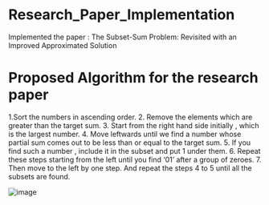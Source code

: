 # Research_Paper_Implementation
Implemented the paper : 
The Subset-Sum Problem: Revisited with an Improved
Approximated Solution



# Proposed Algorithm for the research paper 
1.Sort the numbers in ascending order.
2. Remove the elements which are greater than the target sum.
3. Start from the right hand side initially , which is the largest number.
4. Move leftwards until we find a number whose partial sum comes out to
be less than or equal to the target sum.
5. If you find such a number , include it in the subset and put 1 under
them.
6. Repeat these steps starting from the left until you find ‘01’ after a
group of zeroes.
7. Then move to the left by one step. And repeat the steps 4 to 5 until all
the subsets are found.

![image](https://user-images.githubusercontent.com/68320786/124069060-3faa4500-da59-11eb-8d3d-07db02463b5b.png)
